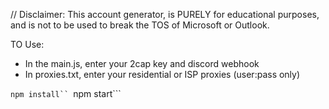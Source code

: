 // Disclaimer: This account generator, is PURELY for educational purposes, and is not to be used to break the TOS of Microsoft or Outlook. 

TO Use:

- In the main.js, enter your 2cap key and discord webhook
- In proxies.txt, enter your residential or ISP proxies (user:pass only)

```npm install``
```npm start```
